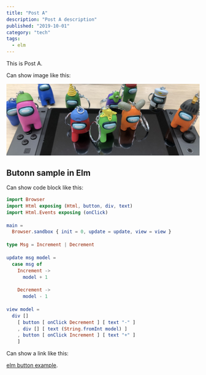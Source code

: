 ```yaml
---
title: "Post A"
description: "Post A description"
published: "2019-10-01"
category: "tech"
tags:
  - elm
---
```


This is Post A.

Can show image like this:

![Amonng Us](/content/tech-blog/post-a/assets/among-us.jpg)

## Butonn sample in Elm

Can show code block like this:

```elm
import Browser
import Html exposing (Html, button, div, text)
import Html.Events exposing (onClick)

main =
  Browser.sandbox { init = 0, update = update, view = view }

type Msg = Increment | Decrement

update msg model =
  case msg of
    Increment ->
      model + 1

    Decrement ->
      model - 1

view model =
  div []
    [ button [ onClick Decrement ] [ text "-" ]
    , div [] [ text (String.fromInt model) ]
    , button [ onClick Increment ] [ text "+" ]
    ]
```

Can show a link like this:

[elm button example](https://elm-lang.org/examples/buttons).
